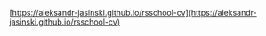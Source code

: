[https://aleksandr-jasinski.github.io/rsschool-cv](https://aleksandr-jasinski.github.io/rsschool-cv)
